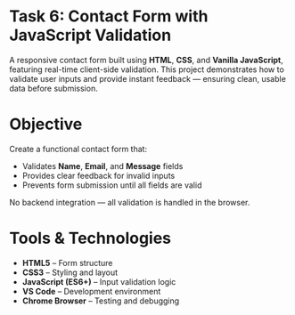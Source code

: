 # Task 6: Contact Form with JavaScript Validation

A responsive contact form built using **HTML**, **CSS**, and **Vanilla JavaScript**, featuring real-time client-side validation. This project demonstrates how to validate user inputs and provide instant feedback — ensuring clean, usable data before submission.

# Objective

Create a functional contact form that:
- Validates **Name**, **Email**, and **Message** fields
- Provides clear feedback for invalid inputs
- Prevents form submission until all fields are valid

No backend integration — all validation is handled in the browser.

# Tools & Technologies

- **HTML5** – Form structure
- **CSS3** – Styling and layout
- **JavaScript (ES6+)** – Input validation logic
- **VS Code** – Development environment
- **Chrome Browser** – Testing and debugging
